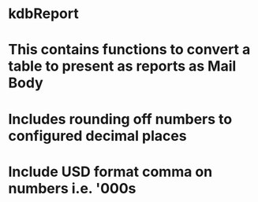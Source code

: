 # kdbReport
# This contains functions to convert a table to present as reports as Mail Body
# Includes rounding off numbers to configured decimal places
# Include USD format comma on numbers i.e. '000s
